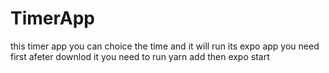 # TimerApp
this timer app you can choice the time and it will run 
its expo app you need first afeter downlod it you need to run yarn add 
then expo start
